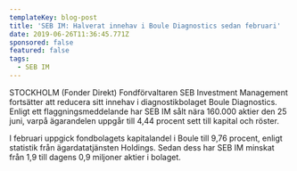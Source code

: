 ```yaml
---
templateKey: blog-post
title: 'SEB IM: Halverat innehav i Boule Diagnostics sedan februari'
date: 2019-06-26T11:36:45.771Z
sponsored: false
featured: false
tags:
  - SEB IM
---
```

STOCKHOLM (Fonder Direkt) Fondförvaltaren SEB Investment Management fortsätter att reducera sitt innehav i diagnostikbolaget Boule Diagnostics. Enligt ett flaggningsmeddelande har SEB IM sålt nära 160.000 aktier den 25 juni, varpå ägarandelen uppgår till 4,44 procent sett till kapital och röster.



I februari uppgick fondbolagets kapitalandel i Boule till 9,76 procent, enligt statistik från ägardatatjänsten Holdings. Sedan dess har SEB IM minskat från 1,9 till dagens 0,9 miljoner aktier i bolaget.
